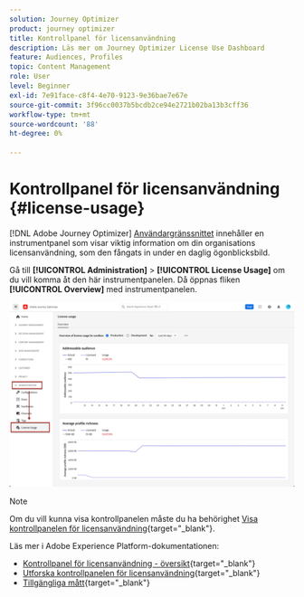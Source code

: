 ```yaml
---
solution: Journey Optimizer
product: journey optimizer
title: Kontrollpanel för licensanvändning
description: Läs mer om Journey Optimizer License Use Dashboard
feature: Audiences, Profiles
topic: Content Management
role: User
level: Beginner
exl-id: 7e91face-c8f4-4e70-9123-9e36bae7e67e
source-git-commit: 3f96cc0037b5bcdb2ce94e2721b02ba13b3cff36
workflow-type: tm+mt
source-wordcount: '88'
ht-degree: 0%

---
```


# Kontrollpanel för licensanvändning {#license-usage}

[!DNL Adobe Journey Optimizer] [Användargränssnittet](../start/user-interface.md) innehåller en instrumentpanel som visar viktig information om din organisations licensanvändning, som den fångats in under en daglig ögonblicksbild.

Gå till **[!UICONTROL Administration]** > **[!UICONTROL License Usage]** om du vill komma åt den här instrumentpanelen. Då öppnas fliken **[!UICONTROL Overview]** med instrumentpanelen.

![](assets/license-usage-dashboard.png)

>[!NOTE]
>
>Om du vill kunna visa kontrollpanelen måste du ha behörighet [Visa kontrollpanelen för licensanvändning](https://experienceleague.adobe.com/docs/experience-platform/dashboards/permissions.html#available-permissions){target="_blank"}.

Läs mer i Adobe Experience Platform-dokumentationen:

* [Kontrollpanel för licensanvändning - översikt](https://experienceleague.adobe.com/docs/experience-platform/dashboards/guides/license-usage.html){target="_blank"}
* [Utforska kontrollpanelen för licensanvändning](https://experienceleague.adobe.com/docs/experience-platform/dashboards/guides/license-usage.html#exploring-the-license-usage-dashboard){target="_blank"}
* [Tillgängliga mått](https://experienceleague.adobe.com/docs/experience-platform/dashboards/guides/license-usage.html#available-metrics){target="_blank"}
